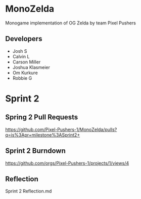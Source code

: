 # MonoZelda
Monogame implementation of OG Zelda by team Pixel Pushers

## Developers
- Josh S
- Calvin L
- Carson Miller
- Joshua Klasmeier
- Om Kurkure
- Robbie G

# Sprint 2

## Spring 2 Pull Requests
https://github.com/Pixel-Pushers-1/MonoZelda/pulls?q=is%3Apr+milestone%3ASprint2+

## Sprint 2 Burndown
https://github.com/orgs/Pixel-Pushers-1/projects/1/views/4

## Reflection
Sprint 2 Reflection.md
